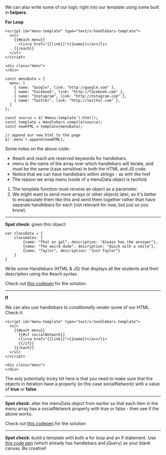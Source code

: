
We can also write some of our logic right into our template using some built in **helpers**.

  

**For Loop**

  
```
<script id="menu-template" type="text/x-handlebars-template">
  <ul>
    {{#each menu}}
      <li><a href="{{link}}">{{name}}</a></li>
    {{/each}}
  </ul>
</script>

<div class="menu">
</div>
```
  
```
const menuData = {
  menu: [
    { name: "Google", link: "http://google.com" },
    { name: "Facebook", link: "http://facebook.com" },
    { name: "Instagram", link: "http://nstagram.com" },
    { name: "Twitter", link: "http://twitter.com" },
  ]
};

const source = $('#menu-template').html();
const template = Handlebars.compile(source);
const newHTML = template(menuData);

// append our new html to the page
$('.menu').append(newHTML);
```
  

Some notes on the above code:

  

-   #each and /each are reserved keywords for handlebars.
-   menu is the name of the array over which handlebars will iterate, and must be the same (case sensitive) in both the HTML and JS code.
-   Notice that we can have handlebars within strings - as with the href
-   The reason we wrap menu inside of a menuData object is twofold:

1.  The template function must receive an object as a parameter.
2.  We might want to send more arrays or other objects later, so it's better to encapsulate them like this and send them together rather than have separate handlebars for each (not relevant for now, but just so you know).

  

  

----------

  

**Spot check:** given this object:

  
```
var classData = {
    classmates: [
        {name: "That on gal", description: "Always has the ansswer"},
        {name: "The weird dude", description: "Quick with a smile"},
        {name: "Taylor", description: "Just Taylor"}
    ]
}
```
  

Write some Handlebars (HTML & JS) that displays all the students and their description using the #each syntax.

  

Check out [this codepen](https://codepen.io/ElevationPen/pen/PrYjMd?editors=1010) for the solution.

  

----------

  

**If**

  

We can also use handlebars to _conditionally render_ some of our HTML. Check it:

  
```
<script id="menu-template" type="text/x-handlebars-template">
  <ul>
    {{#each menu}}
      {{#if socialNetwork}}
      <li><a href="{{link}}">{{name}}</a></li>
      {{/if}}
    {{/each}}
  </ul>
</script>

<div class="menu">
</div>
```
  

The only potentially tricky bit here is that you need to make sure that the objects in iteration have a property (in this case socialNetwork) with a value of **true** or **false**.

  

----------

  

**Spot check:** alter the menuData object from earlier so that each item in the menu array has a socialNetwork property with true or false - then see if the above works.

  

Check out [this codepen](https://codepen.io/ElevationPen/pen/RzbZge?editors=1010) for the solution

  

----------

  

**Spot check:** build a template with both a for loop and an if statement. Use [this code pen](http://codepen.io/amhayslip/pen/vGZWOR?editors=1010) (which already has handlebars and jQuery) as your blank canvas. Be creative!